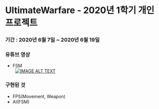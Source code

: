 # UltimateWarfare - 2020년 1학기 개인 프로젝트

### 기간 : 2020년 6월 7일 ~ 2020년 6월 19일

### 유튜브 영상  
  - FSM<br/>
  &nbsp; [![IMAGE ALT TEXT](http://img.youtube.com/vi/A8un5znJCmc/0.jpg)](http://www.youtube.com/watch?v=A8un5znJCmc "Video Title")

### 구현된 것
  - FPS(Movement, Weapon)
  - AI(FSM)

